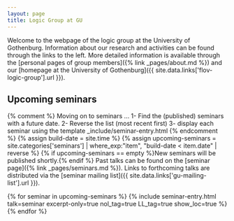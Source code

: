 ```yaml
---
layout: page
title: Logic Group at GU
---
```


Welcome to the webpage of the logic group at the University of Gothenburg.
Information about our research and activities can be found through the links to the left.
More detailed information is available through the [personal pages of group members]({% link _pages/about.md %}) and our [homepage at the University of Gothenburg]({{ site.data.links['flov-logic-group'].url }}).

## Upcoming seminars

{% comment %}
  Moving on to seminars ...
  1- Find the (published) seminars with a future date.
  2- Reverse the list (most recent first)
  3- display each seminar using the template _include/seminar-entry.html
{% endcomment %}
{% assign build-date = site.time %}
{% assign upcoming-seminars = site.categories['seminars'] | where_exp:"item", "build-date < item.date" | reverse %}
{% if upcoming-seminars == empty %}New seminars will be published shortly.{% endif %}
Past talks can be found on the [seminar page]({% link _pages/seminars.md %}). Links to forthcoming talks are distributed via the [seminar mailing list]({{ site.data.links['gu-mailing-list'].url }}).

{% for seminar in upcoming-seminars %}
  {% include seminar-entry.html talk=seminar excerpt-only=true nol_tag=true LL_tag=true show_loc=true %}
{% endfor %}
